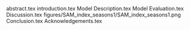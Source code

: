 abstract.tex
introduction.tex
Model Description.tex
Model Evaluation.tex
Discussion.tex
figures/SAM_index_seasons1/SAM_index_seasons1.png
Conclusion.tex
Acknowledgements.tex
